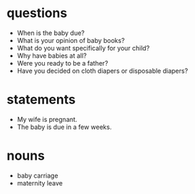 # questions

- When is the baby due?
- What is your opinion of baby books?
- What do you want specifically for your child?
- Why have babies at all?
- Were you ready to be a father?
- Have you decided on cloth diapers or disposable diapers?

# statements
- My wife is pregnant.
- The baby is due in a few weeks.


# nouns
- baby carriage
- maternity leave